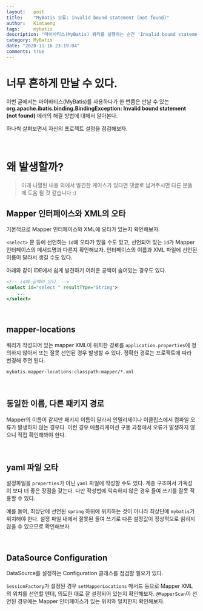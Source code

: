 ```yaml
---
layout:   post
title:    "MyBatis 오류: Invalid bound statement (not found)"
author:   Kimtaeng
tags:     mybatis
description: "마이바티스(MyBatis) 쿼리를 실행하는 순간 'Invalid bound statement (not found)' 오류가 발생한다면?" 
category: MyBatis
date: "2020-11-16 23:19:04"
comments: true
---
```


# 너무 흔하게 만날 수 있다.
이번 글에서는 마이바티스(MyBatis)를 사용하다가 한 번쯤은 만날 수 있는 
**org.apache.ibatis.binding.BindingException: Invalid bound statement (not found)** 에러의 해결 방법에 대해서 알아본다.

하나씩 살펴보면서 자신의 프로젝트 설정을 점검해보자.

<br>

# 왜 발생할까?
> 아래 나열된 내용 외에서 발견한 케이스가 있다면 댓글로 남겨주시면 다른 분들께 도움 될 것 같습니다 :)

## Mapper 인터페이스와 XML의 오타
기본적으로 Mapper 인터페이스와 XML에 오타가 있는지 확인해보자.

`<select>` 문 등에 선언하는 `id`에 오타가 있을 수도 있고, 선언되어 있는 `id`가 Mapper 인터페이스의 메서드명과 다른지 확인해보자.
인터페이스의 이름과 XML 파일에 선언된 이름이 달라서 생길 수도 있다.

아래와 같이 IDE에서 쉽게 발견하기 어려운 공백이 숨어있는 경우도 있다.

```xml
<!-- id에 공백이 있다. -->
<select id="select " resultTYpe="String">
    ...
</select>
```

<br>

## mapper-locations
쿼리가 작성되어 있는 mapper XML이 위치한 경로를 `application.properties`에 정의하지 않아서 또는 잘못 선언된 경우 발생할 수 있다.
정확한 경로는 프로젝트에 따라 변경해 주면 된다.

```properties
mybatis.mapper-locations:classpath:mapper/*.xml
```

<br>

## 동일한 이름, 다른 패키지 경로
Mapper의 이름이 같지만 패키지 이름이 달라서 인텔리제이나 이클립스에서 컴파일 오류가 발생하지 않는 경우다.
이런 경우 애플리케이션 구동 과정에서 오류가 발생하지 않으니 직접 확인해봐야 한다.

<br>

## yaml 파일 오타
설정파일을 `properties`가 아닌 `yaml` 파일에 작성할 수도 있다. 계층 구조여서 가독성이 보다 더 좋은 장점을 갖는다.
다만 작성법에 익숙하지 않은 경우 들여 쓰기를 잘못 적용할 수 있다.

예를 들어, 최상단에 선언된 `spring` 하위에 위치하는 것이 아니라 최상단에 `mybatis`가 위치해야 한다. 
설정 파일 내에서 잘못된 들여 쓰기로 다른 설정값이 정상적으로 읽히지 않을 수 있으므로 확인해보자.

<br>

## DataSource Configuration
DataSource를 설정하는 Configuration 클래스를 점검할 필요가 있다.

`SessionFactory`가 설정된 경우 `setMapperLocations` 메서드 등으로 Mapper XML의 위치를 선언할 텐데, 의도한 대로 잘 설정되어
있는지 확인해보자. `@MapperScan`이 선언된 경우에는 Mapper 인터페이스가 있는 위치와 일치한지 확인해보자.